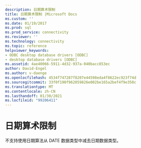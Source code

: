 ```yaml
---
description: 日期算术限制
title: 日期算术限制 |Microsoft Docs
ms.custom: ''
ms.date: 01/19/2017
ms.prod: sql
ms.prod_service: connectivity
ms.reviewer: ''
ms.technology: connectivity
ms.topic: reference
helpviewer_keywords:
- ODBC desktop database drivers [ODBC]
- desktop database drivers [ODBC]
ms.assetid: 4ae40066-5911-4d32-937a-040bacc853ec
author: David-Engel
ms.author: v-daenge
ms.openlocfilehash: 4534f747287f8207e44598eda4f8622ec923f74d
ms.sourcegitcommit: 33f0f190f962059826e002be165a2bef4f9e350c
ms.translationtype: MT
ms.contentlocale: zh-CN
ms.lasthandoff: 01/30/2021
ms.locfileid: "99206411"
---
```

# <a name="date-arithmetic-limitations"></a>日期算术限制
不支持使用日期算法从 DATE 数据类型中减去日期数据类型。
